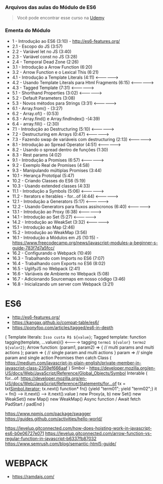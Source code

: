 ### Arquivos das aulas do Módulo de ES6

> Você pode encontrar esse curso na [Udemy](https://www.udemy.com/js-com-tdd-na-pratica/?couponCode=PROMOGIT)

### Ementa do Módulo

- 1 - Introdução ao ES6 (3:10) - http://es6-features.org/
- 2.1 - Escopo do JS (3:57)
- 2.2 - Variável let no JS (3:40)
- 2.3 - Variável const no JS (3:28)
- 2.4 - Temporal Dead Zone (2:26)
- 3.1 - Introdução a Arrow Function (6:20)
- 3.2 - Arrow Function e o Lexical This (6:21)
- 4.1 - Introdução a Template Literals (4:11) <------>
- 4.2 - Usando Template Literals para Html Fragments (6:15) <------>
- 4.3 - Tagged Template (7:31) <------>
- 5.1 - Shorthand Properties (3:02) <------>
- 5.2 - Default Parameters (3:08)
- 5.3 - Novos métodos para Strings (3:31) <------>
- 6.1 - Array.from() - (3:27)
- 6.2 - Array.of() - (0:53)
- 6.3 - Array.find() e Array.findIndex() -(4:39)
- 6.4 - array.fill() - (2:30)
- 7.1 - Introdução ao Destructuring (5:10) <------>
- 7.2 - Destructuring em Arrays (0:47) <------>
- 7.3 - Fazendo swap de variáveis com destructuring (2:13) <------>
- 8.1 - Introdução ao Spread Operator (4:51) <------>
- 8.2 - Usando o spread dentro de funções (1:30)
- 8.3 - Rest params (4:02)
- 9.1 - Introdução a Promises (6:57) <------>
- 9.2 - Exemplo Real de Promises (4:58)
- 9.3 - Manipulando múltiplas Promises (3:44)
- 10.1 - Herança Prototipal (5:47)
- 10.2 - Criando Classes do ES6 (5:19)
- 10.3 - Usando extended classes (4:33)
- 11.1 - Introdução a Symbols (5:06) <------>
- 11.2 - Iterators e Iterables - for...of (4:44) <------>
- 12.1 - Introdução a Generators (5:17) <------>
- 12.2 - Usando Generators para fluxos assíncronos (6:40) <------>
- 13.1 - Introdução ao Proxy (6:38) <------>
- 14.1 - Introdução ao Set (5:27) <------>
- 14.2 - Introdução ao WeakSet (3:32) <------>
- 15.1 - Introdução ao Map (2:46)
- 15.2 - Introdução ao WeakMap (3:56)
- 16.1 - Introdução a Módulos em JS (10:15) - https://www.freecodecamp.org/news/javascript-modules-a-beginner-s-guide-783f7d7a5fcc/
- 16.2 - Configurando o Webpack (10:49)
- 16.3 - Trabalhando com Imports no ES6 (7:07)
- 16.4 - Trabalhando com Exports no ES6 (8:02)
- 16.5 - UglifyJS no Webpack (2:41)
- 16.6 - Variáveis de Ambiente no Webpack (5:08)
- 16.7 - Adicionando Sourcemaps em nosso código (3:46)
- 16.8 - Inicializando um server com Webpack (3:21)

# ES6
- http://es6-features.org/
- https://kangax.github.io/compat-table/es6/
- https://ponyfoo.com/articles/tagged/es6-in-depth

(
  Template literals: `Isso custa R$ ${value}`;
  Tagged template: function tagging(template, ...values){} <----> tagging `termo1 ${valor} termo2 ${valor2}`;
  Arrow function:
    (param1, param2) => { // multi params and  multi actions };
    param => { // single param and multi actions }
    param => // single param and single action
  Peomises then catch
  Class (
    https://medium.com/javascript-in-plain-english/private-member-in-javascript-class-2359ef666aaf
  )
  Simbol - https://developer.mozilla.org/en-US/docs/Web/JavaScript/Reference/Global_Objects/Symbol
  Interable (
    for...of: https://developer.mozilla.org/en-US/docs/Web/JavaScript/Reference/Statements/for...of
    tx = txt[Simbol.iterator]();
    tx.next()
    function* fn() {yield "term01"; yield "term02";}
    it = fn() --> it.next() --> it.next().value
  )
  new Proxy(a, b)
  new Set()
  new WeakSet()
  new Map()
  new WeakMap()
  Async function / Await fetch
  PadStart / padEnd
)

https://www.npmjs.com/package/swagger
https://guides.github.com/activities/hello-world/

https://levelup.gitconnected.com/how-does-hoisting-work-in-javascript-es6-b0e06727e071
https://levelup.gitconnected.com/arrow-function-vs-regular-function-in-javascript-b6337fb87032
https://www.semrush.com/blog/semantic-html5-guide/

# WEBPACK

- https://ramdajs.com/





